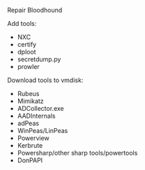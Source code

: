 
Repair Bloodhound


Add tools:
- NXC
- certify
- dploot
- secretdump.py
- prowler


Download tools to vmdisk:
- Rubeus
- Mimikatz
- ADCollector.exe
- AADInternals
- adPeas
- WinPeas/LinPeas
- Powerview
- Kerbrute
- Powersharp/other sharp tools/powertools
- DonPAPI